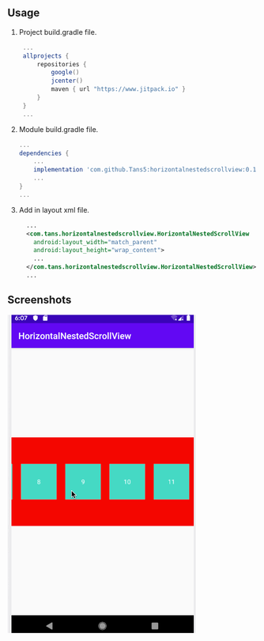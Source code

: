 ## Usage

1. Project build.gradle file.
   
   ```groovy
	...
	allprojects {
    	repositories {
        	google()
        	jcenter()
        	maven { url "https://www.jitpack.io" }
    	}
	}
	...
   ```
   
2. Module build.gradle file.

	```groovy
	...
	dependencies {
    	...
    	implementation 'com.github.Tans5:horizontalnestedscrollview:0.1.0'
    	...
	}
	...
	```
    
3. Add in layout xml file.
	
    ```xml
      ...
      <com.tans.horizontalnestedscrollview.HorizontalNestedScrollView
        android:layout_width="match_parent"
        android:layout_height="wrap_content"> 
        ...
      </com.tans.horizontalnestedscrollview.HorizontalNestedScrollView>
      ...
    ```
    
## Screenshots

![](screenshots/HorizontalNestedScrollView.gif)


